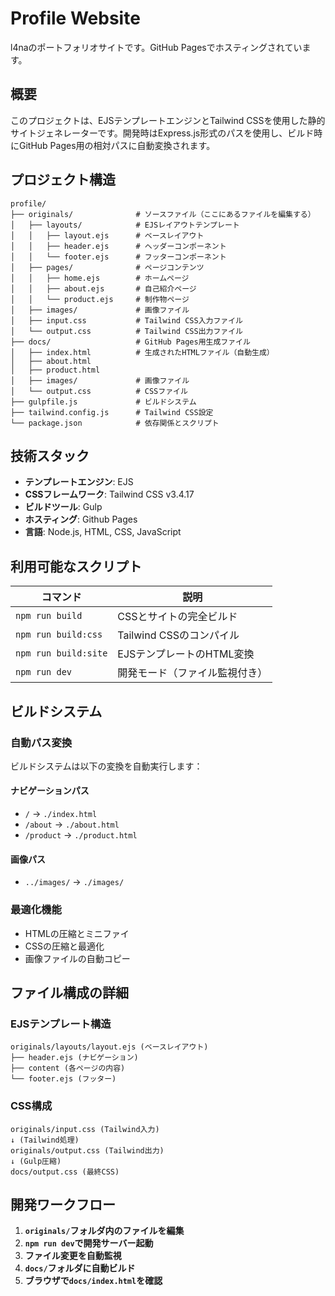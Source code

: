 # Profile Website

l4naのポートフォリオサイトです。GitHub Pagesでホスティングされています。

## 概要

このプロジェクトは、EJSテンプレートエンジンとTailwind CSSを使用した静的サイトジェネレーターです。開発時はExpress.js形式のパスを使用し、ビルド時にGitHub Pages用の相対パスに自動変換されます。

## プロジェクト構造

```
profile/
├── originals/              # ソースファイル（ここにあるファイルを編集する）
│   ├── layouts/            # EJSレイアウトテンプレート
│   │   ├── layout.ejs      # ベースレイアウト
│   │   ├── header.ejs      # ヘッダーコンポーネント
│   │   └── footer.ejs      # フッターコンポーネント
│   ├── pages/              # ページコンテンツ
│   │   ├── home.ejs        # ホームページ
│   │   ├── about.ejs       # 自己紹介ページ
│   │   └── product.ejs     # 制作物ページ
│   ├── images/             # 画像ファイル
│   ├── input.css           # Tailwind CSS入力ファイル
│   └── output.css          # Tailwind CSS出力ファイル
├── docs/                   # GitHub Pages用生成ファイル
│   ├── index.html          # 生成されたHTMLファイル（自動生成）
│   ├── about.html          
│   ├── product.html        
│   ├── images/             # 画像ファイル
│   └── output.css          # CSSファイル
├── gulpfile.js             # ビルドシステム
├── tailwind.config.js      # Tailwind CSS設定
└── package.json            # 依存関係とスクリプト
```

## 技術スタック

- **テンプレートエンジン**: EJS
- **CSSフレームワーク**: Tailwind CSS v3.4.17
- **ビルドツール**: Gulp
- **ホスティング**: Github Pages
- **言語**: Node.js, HTML, CSS, JavaScript

## 利用可能なスクリプト

| コマンド | 説明 |
|----------|------|
| `npm run build` | CSSとサイトの完全ビルド |
| `npm run build:css` | Tailwind CSSのコンパイル |
| `npm run build:site` | EJSテンプレートのHTML変換 |
| `npm run dev` | 開発モード（ファイル監視付き） |

## ビルドシステム

### 自動パス変換
ビルドシステムは以下の変換を自動実行します：

#### ナビゲーションパス
- `/` → `./index.html`
- `/about` → `./about.html`
- `/product` → `./product.html`

#### 画像パス
- `../images/` → `./images/`

### 最適化機能
- HTMLの圧縮とミニファイ
- CSSの圧縮と最適化
- 画像ファイルの自動コピー

## ファイル構成の詳細

### EJSテンプレート構造
```
originals/layouts/layout.ejs (ベースレイアウト)
├── header.ejs (ナビゲーション)
├── content (各ページの内容)
└── footer.ejs (フッター)
```

### CSS構成
```
originals/input.css (Tailwind入力)
↓ (Tailwind処理)
originals/output.css (Tailwind出力)
↓ (Gulp圧縮)
docs/output.css (最終CSS)
```

## 開発ワークフロー

1. **`originals/`フォルダ内のファイルを編集**
2. **`npm run dev`で開発サーバー起動**
3. **ファイル変更を自動監視**
4. **`docs/`フォルダに自動ビルド**
5. **ブラウザで`docs/index.html`を確認**
